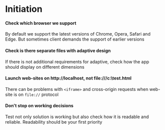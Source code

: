 # Initiation

#### Check which browser we support
 By default we support the latest versions of Chrome, Opera, Safari and Edge. But sometimes client demands the support of earlier versions

#### Check is there separate files with adaptive design
 If there is not additional requirements for adaptive, check how the app should display on different dimensions

#### Launch web-sites on http://localhost, not file:///c:\test.html
 There can be problems with `<iframe>` and cross-origin requests when web-site is on `file://` protocol
 
#### Don't stop on working decisions
 Test not only solution is working but also check how it is readable and reliable. Readability should be your first priority
  
